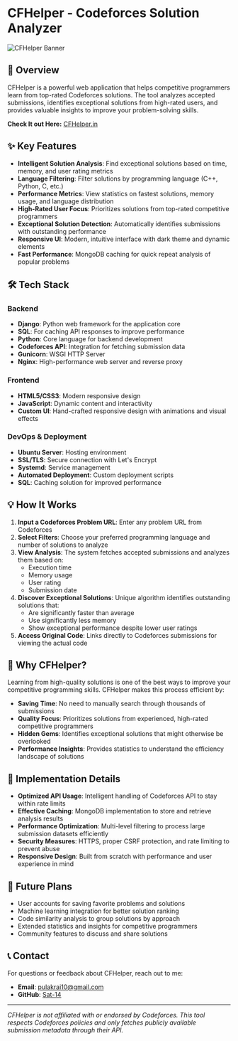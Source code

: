 # CFHelper - Codeforces Solution Analyzer

![CFHelper Banner](https://img.shields.io/badge/CFHelper-Codeforces%20Solution%20Analyzer-6f00ff)

## 🚀 Overview

CFHelper is a powerful web application that helps competitive programmers learn from top-rated Codeforces solutions. The tool analyzes accepted submissions, identifies exceptional solutions from high-rated users, and provides valuable insights to improve your problem-solving skills.


**Check It out Here:** [CFHelper.in](https://cfhelper.in)

## ✨ Key Features

- **Intelligent Solution Analysis**: Find exceptional solutions based on time, memory, and user rating metrics
- **Language Filtering**: Filter solutions by programming language (C++, Python, C, etc.)
- **Performance Metrics**: View statistics on fastest solutions, memory usage, and language distribution
- **High-Rated User Focus**: Prioritizes solutions from top-rated competitive programmers
- **Exceptional Solution Detection**: Automatically identifies submissions with outstanding performance
- **Responsive UI**: Modern, intuitive interface with dark theme and dynamic elements
- **Fast Performance**: MongoDB caching for quick repeat analysis of popular problems

## 🛠️ Tech Stack

### Backend
- **Django**: Python web framework for the application core
- **SQL**: For caching API responses to improve performance
- **Python**: Core language for backend development
- **Codeforces API**: Integration for fetching submission data
- **Gunicorn**: WSGI HTTP Server
- **Nginx**: High-performance web server and reverse proxy

### Frontend
- **HTML5/CSS3**: Modern responsive design
- **JavaScript**: Dynamic content and interactivity
- **Custom UI**: Hand-crafted responsive design with animations and visual effects

### DevOps & Deployment
- **Ubuntu Server**: Hosting environment
- **SSL/TLS**: Secure connection with Let's Encrypt
- **Systemd**: Service management
- **Automated Deployment**: Custom deployment scripts
- **SQL**: Caching solution for improved performance

## 💡 How It Works

1. **Input a Codeforces Problem URL**: Enter any problem URL from Codeforces
2. **Select Filters**: Choose your preferred programming language and number of solutions to analyze
3. **View Analysis**: The system fetches accepted submissions and analyzes them based on:
   - Execution time
   - Memory usage
   - User rating
   - Submission date
4. **Discover Exceptional Solutions**: Unique algorithm identifies outstanding solutions that:
   - Are significantly faster than average
   - Use significantly less memory
   - Show exceptional performance despite lower user ratings
5. **Access Original Code**: Links directly to Codeforces submissions for viewing the actual code

## 🌟 Why CFHelper?

Learning from high-quality solutions is one of the best ways to improve your competitive programming skills. CFHelper makes this process efficient by:

- **Saving Time**: No need to manually search through thousands of submissions
- **Quality Focus**: Prioritizes solutions from experienced, high-rated competitive programmers
- **Hidden Gems**: Identifies exceptional solutions that might otherwise be overlooked
- **Performance Insights**: Provides statistics to understand the efficiency landscape of solutions

## 🔧 Implementation Details

- **Optimized API Usage**: Intelligent handling of Codeforces API to stay within rate limits
- **Effective Caching**: MongoDB implementation to store and retrieve analysis results
- **Performance Optimization**: Multi-level filtering to process large submission datasets efficiently
- **Security Measures**: HTTPS, proper CSRF protection, and rate limiting to prevent abuse
- **Responsive Design**: Built from scratch with performance and user experience in mind

## 📝 Future Plans

- User accounts for saving favorite problems and solutions
- Machine learning integration for better solution ranking
- Code similarity analysis to group solutions by approach
- Extended statistics and insights for competitive programmers
- Community features to discuss and share solutions

## 📞 Contact

For questions or feedback about CFHelper, reach out to me:

- **Email**: [pulakrai10@gmail.com](mailto:pulakrai10@gmail.com)
- **GitHub**: [Sat-14](https://github.com/Sat-14)

---

*CFHelper is not affiliated with or endorsed by Codeforces. This tool respects Codeforces policies and only fetches publicly available submission metadata through their API.*
